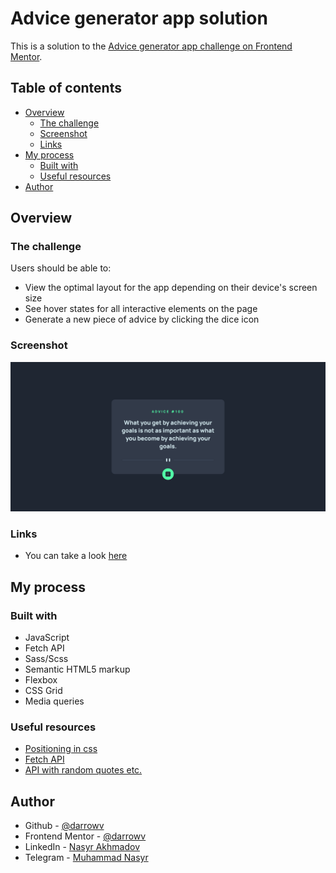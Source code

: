 # Advice generator app solution

This is a solution to the [Advice generator app challenge on Frontend Mentor](https://www.frontendmentor.io/challenges/advice-generator-app-QdUG-13db).

## Table of contents

- [Overview](#overview)
  - [The challenge](#the-challenge)
  - [Screenshot](#screenshot)
  - [Links](#links)
- [My process](#my-process)
  - [Built with](#built-with)
  - [Useful resources](#useful-resources)
- [Author](#author)


## Overview

### The challenge

Users should be able to:

- View the optimal layout for the app depending on their device's screen size
- See hover states for all interactive elements on the page
- Generate a new piece of advice by clicking the dice icon

### Screenshot

![](./screenshot.png)

### Links

- You can take a look [here](https://darrowv.github.io/advice-generator-app)

## My process

### Built with

- JavaScript
- Fetch API
- Sass/Scss
- Semantic HTML5 markup
- Flexbox
- CSS Grid
- Media queries

### Useful resources

- [Positioning in css](https://www.w3schools.com/css/css_positioning.asp)
- [Fetch API](https://developer.mozilla.org/en-US/docs/Web/API/Fetch_API/Using_Fetch)
- [API with random quotes etc.](https://github.com/lukePeavey/quotable)

## Author

- Github - [@darrowv](https://github.com/darrowv)
- Frontend Mentor - [@darrowv](https://www.frontendmentor.io/profile/darrowv)
- LinkedIn - [Nasyr Akhmadov](https://linkedin.com/in/darrowv)
- Telegram - [Muhammad Nasyr](https://t.me/m_nasyr)